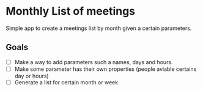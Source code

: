 # Monthly List of meetings
Simple app to create a meetings list by month given a certain parameters.


## Goals

- [ ] Make a way to add parameters such a names, days and hours.
- [ ] Make some parameter has their own properties (people aviable certains day or hours)
- [ ] Generate a list for certain month or week